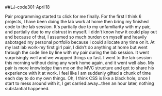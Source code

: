 ##LJ-code301-April18

Pair programming started to click for me finally. For the first I think 6 projects, I have been doing the lab work at home then bring my finished code to the lab session. It's partially due to my unfamiliarity with my pair, and partially due to my distrust in myself. I didn't know how it could play out and because of that, I assumed so much burden on myself and heavily sabotaged my personal portfolio because I could allocate any time on it. At my last lab work-my first girl pair, I didn’t do anything at home but went through the code line by line with my pair during the lab session. It went surprisingly well and we wrapped things up fast. I went to the lab session this morning without doing any work home again, and it went well also. My pair is more knowledge than me on the MVC structure and got to share his experience with it at work. I feel like I am suddenly gifted a chunk of time each day to do my own things.  Oh, I think CSS is like a black hole, once I start to mess around with it, I get carried away…then an hour later, nothing substantial happened.
